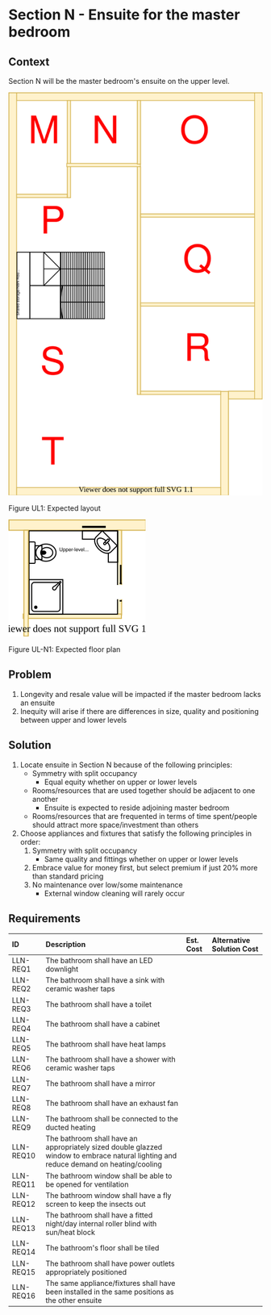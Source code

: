 # Section N - Ensuite for the master bedroom

## Context

Section N will be the master bedroom's ensuite on the upper level.

![TO-BE upper-level diagram](upper-Level-TO-BE-sections.svg)

Figure UL1: Expected layout

![TO-BE upper-level Section N diagram](Upper-Level-TO-BE-section-N.svg)

Figure UL-N1: Expected floor plan


## Problem

1. Longevity and resale value will be impacted if the master bedroom lacks an ensuite
2. Inequity will arise if there are differences in size, quality and positioning between upper and lower levels

## Solution

1. Locate ensuite in Section N because of the following principles:
    * Symmetry with split occupancy
        - Equal equity whether on upper or lower levels
    * Rooms/resources that are used together should be adjacent to one another
        - Ensuite is expected to reside adjoining master bedroom
    * Rooms/resources that are frequented in terms of time spent/people should attract more space/investment than others
2. Choose appliances and fixtures that satisfy the following principles in order:
    1. Symmetry with split occupancy 
        - Same quality and fittings whether on upper or lower levels 
    2. Embrace value for money first, but select premium if just 20% more than standard pricing
    3. No maintenance over low/some maintenance
        - External window cleaning will rarely occur


## Requirements

|ID|Description|Est. Cost|Alternative Solution Cost|
|:---|:---|:---|:---|
|LLN-REQ1|The bathroom shall have an LED downlight|||
|LLN-REQ2|The bathroom shall have a sink with ceramic washer taps|||
|LLN-REQ3|The bathroom shall have a toilet|||
|LLN-REQ4|The bathroom shall have a cabinet|||
|LLN-REQ5|The bathroom shall have heat lamps|||
|LLN-REQ6|The bathroom shall have a shower with ceramic washer taps|||
|LLN-REQ7|The bathroom shall have a mirror|||
|LLN-REQ8|The bathroom shall have an exhaust fan|||
|LLN-REQ9|The bathroom shall be connected to the ducted heating|||
|LLN-REQ10|The bathroom shall have an appropriately sized double glazzed window to embrace natural lighting and reduce demand on heating/cooling|||
|LLN-REQ11|The bathroom window shall be able to be opened for ventilation|||
|LLN-REQ12|The bathroom window shall have a fly screen to keep the insects out|||
|LLN-REQ13|The bathroom shall have a fitted night/day internal roller blind with sun/heat block|||
|LLN-REQ14|The bathroom's floor shall be tiled|||
|LLN-REQ15|The bathroom shall have power outlets appropriately positioned|||
|LLN-REQ16|The same appliance/fixtures shall have been installed in the same positions as the other ensuite|||
